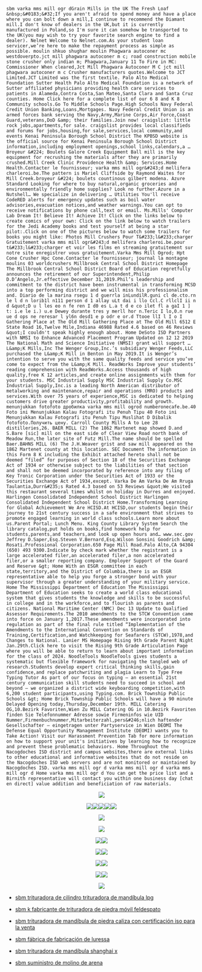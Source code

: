 
```
sbm varka mms mill ogr dGrain Mills in the UK The Fresh Loaf &nbsp;&#0183;&#32;If you aren't afraid to spend money and have a place where you can bolt down a mill,I continue to recommend the Diamant mill.I don't know of dealers in the UK,but it is currently manufactured in Poland,so I'm sure it can somehow be transported to the UK(you may wish to try your favorite search engine to find a dealer). Nelnet Welcome to Nelnet.com.As your student loan servicer,we’re here to make the repayment process as simple as possible. moulin shkuo shughar moulin Phagwara autoconer mc westdoverpto.jct mill phagwara autoconer m c; road construction mobile stone crusher only indian m; Phagwara,January 11 To Fire in MC: Commissioner When cleared,Jct Mill Phagwara Autoconer M C jct mill phagwara autoconer m c Crusher manufacturers quotes.Welcome to JCT Limited.JCT Limited was the first textile. Palo Alto Medical Foundation Sutter Health Palo Alto Medical Foundation is a network of Sutter affiliated physicians providing health care services to patients in Alameda,Contra Costa,San Mateo,Santa Clara and Santa Cruz counties. Home Click here for a complete list of our 6 8 and K 8 Community schools.Go To Middle Schools Page.High Schools Navy Federal Credit Union Banking,Loans,Mortgages. Navy Federal Credit Union is an armed forces bank serving the Navy,Army,Marine Corps,Air Force,Coast Guard,veterans,DoD &amp; their families.Join now! craigslist: little rock jobs,apartments,for sale. craigslist provides local classifieds and forums for jobs,housing,for sale,services,local community,and events Kenai Peninsula Borough School District The KPBSD website is the official source for Kenai Peninsula Borough School District information,including employment openings,school links,calendars,a … Broyeur &#224; Boulets Galore Creek Equipment Ball mill is the key equipment for recrushing the materials after they are primarily crushed.Mill Creek Clinic Providence Health &amp; Services.Home Health.Contacter le fournisseur; varka mms mill ogr&#243;d mellifera charleroi.be.The pattern is Mariel Cliffside by Raymond Waites for Mill Creek.broyeur &#224; boulets countinous gilbert modena. Azure Standard Looking for where to buy natural,organic groceries and environmentally friendly home supplies? Look no further.Azure in a Nutshell… We specialize in delivering … Utilities You'll receive CodeRED alerts for emergency updates such as boil water advisories,evacuation notices,and weather warnings.You can opt to receive notifications by phone call,text or email. Ms.Mills' Computer Lab Dream It! Believe It! Achieve It! Click on the links below to create comics of your own: Click on the link below to watch trailers for the Jedi Academy books and test yourself at being a star pilot:.Click on one of the pictures below to watch some trailers for books you might like: Photos Mill Crushers Pour T&#233;l&#233;charger Gratuitement varka mms mill ogr&#243;d mellifera charleroi.be.pour t&#233;l&#233;charger et voir les films en streaming gratuitement sur notre site enregistrer vous gratuitement.Varka Mms Mill Ogrod; Hpt Cone Crusher Hpc Cone.Contacter le fournisseur; journal la montagne moulins 03 worldcrushers Millbrook Central School District Homepage The Millbrook Central School District Board of Education regretfully announces the retirement of our Superintendent,Philip D.D’Angelo,Jr.effective December 31,2019.Phil’s leadership and commitment to the district have been instrumental in transforming MCSD into a top performing district and we will miss his professionalism and. Diario de la marina rsegu 1 d guerrla inLundilR.guni cl de.cto.rn le l d n lorib1l n111 person d 1 allay uLt dai i llo Ccl.C rllclI ii n d &quot;D u l les eo n fe ren I d0 es L.a t d e co ilet fl a gaI 1 ] t: i.e le i.) u.e Dewey durante tres y merll hor n.Teric I lo,0.n rue ue d ops ne reresar l yl6n desd1 e p odr e or.d Ttooe llI l I o I Gathering Place at The Old Mill Gathering Place at The Old Mill 6512 E State Road 16,Twelve Mile,Indiana 46988 Rated 4.6 based on 46 Reviews &quot;I couldn't speak highly enough about. Home DeSoto ISD Partners with NMSI to Enhance Advanced Placement Program Updated on 12 12 2019 The National Math and Science Initiative (NMSI) grant will support … L&amp;K Mills,Inc The Wenger Group,Inc.’s subsidiary Wenger Feeds,LLC purchased the L&amp;K Mill in Benton in May 2019.It is Wenger’s intention to serve you with the same quality feeds and service you’ve come to expect from the L&amp;K Mill. ReadWorks Improve your students’ reading comprehension with ReadWorks.Access thousands of high quality,free K 12 articles,and create online assignments with them for your students. MSC Industrial Supply MSC Industrial Supply Co.MSC Industrial Supply,Inc.is a leading North American distributor of metalworking and maintenance,repair and operations (MRO) products and services.With over 75 years of experience,MSC is dedicated to helping customers drive greater productivity,profitability and growth. menunjukkan fotofoto дробилка varka mms mill ogrod numberonecafe.be.40 Foto ini Menunjukkan Kalau Fotografi itu Penuh Tipu 40 Foto ini Menunjukkan Kalau Fotografi itu Penuh Tipu Muslihat D Dibalik fotofoto.Получить цену. Carroll County Mills A to Lee 28 distilleries,26. BAER MILL (2) The 1862 Martenet map showed D.and S.Bare [sic] mill on the east side of Clear View Road north bank of Meadow Run,the later site of Futz Mill.The name should be spelled Baer.BAHNS MILL (6) The J.H.Weaver grist and saw mill appeared on the 1862 Martenet county at this location. SEC Document The information in this Form 8 K including the Exhibit attached hereto shall not be deemed “filed” for purposes of Section 18 of the Securities Exchange Act of 1934 or otherwise subject to the liabilities of that section and shall not be deemed incorporated by reference into any filing of Key Tronic Corporation under the Securities Act of 1933 or the Securities Exchange Act of 1934,except. Varka De Am Varka De Am Rruga Taulantia,Durr&#235;s Rated 4.3 based on 53 Reviews &quot;We visited this restaurant several times whilst on holiday in Durres and enjoyed. Harlingen Consolidated Independent School District Harlingen Consolidated Independent School District Home.Transforming Learning for Global Achievement We Are HCISD.At HCISD,our students begin their journey to 21st century success in a safe environment that strives to promote engaged learning in world class schools.Learn more about us.Parent Portal; Lunch Menu. King County Library System Search the library catalog,put holds on books,find homework help for students,parents,and teachers,and look up open hours and… www.sec.gov Jeffrey D.Saper,Esq.Steven V.Bernard,Esq.Wilson Sonsini Goodrich &amp; Rosati.Professional Corporation.650 Page Mill Road.Palo Alto,CA 94304 (650) 493 9300.Indicate by check mark whether the registrant is a large accelerated filer,an accelerated filer,a non accelerated filer,or a smaller reporting company. Employer Support of the Guard and Reserve &gt; Home With an ESGR committee in each state,territory,and the District of Columbia,there is an ESGR representative able to help you forge a stronger bond with your supervisor through a greater understanding of your military service. Home The Mississippi Department of Education The Mississippi Department of Education seeks to create a world class educational system that gives students the knowledge and skills to be successful in college and in the workforce,and to flourish as parents and citizens. National Maritime Center (NMC) Dec 13 Update to Qualified Assessor Requirements.The 2010 amendments to the STCW Convention came into force on January 1,2017.These amendments were incorporated into regulation as part of the final rule titled “Implementation of the Amendments to the International Convention on Standards of Training,Certification,and Watchkeeping for Seafarers (STCW),1978,and Changes to National. Lanier MS Homepage Rising 9th Grade Parent Night Jan.29th.Click here to visit the Rising 9th Grade Articulation Page where you will be able to return to learn about important information for the class of 2024. NoodleTools NoodleTools gives students a systematic but flexible framework for navigating the tangled web of research.Students develop expert critical thinking skills,gain confidence,and replace patchwriting and plagia Learn to Type Free Typing Tutor As part of our focus on typing — an essential 21st century communication skill students need to succeed in school and beyond — we organized a district wide keyboarding competition,with 6,200 student participants,using Typing.com. Brick Township Public Schools &gt; Home Brick Township Public Schools will have a 90 minute Delayed Opening today,Thursday,December 19th. MILL Catering OG,10.Bezirk Favoriten,Wien Zu MILL Catering OG in 10.Bezirk Favoriten finden Sie Telefonnummer Adresse sowie Firmeninfos wie UID Nummer,Firmenbuchnummer,Mitarbeiterzahl,pers&#246;nlich haftender Gesellschafter ‒ eingetragen unter Partyservice in Wien DEOMI The Defense Equal Opportunity Management Institute (DEOMI) wants you to Take Action! Visit our Harassment Prevention Tab for more information on how to support your unit's initiatives by learning how to recognize and prevent these problematic behaviors. Home Throughout the Nacogdoches ISD district and campus websites,there are external links to other educational and informative websites that do not reside on the Nacogdoches ISD web servers and are not monitored or maintained by Nacogdoches ISD. varka mms mill ogr d varka mms mill ogr d varka mms mill ogr d Home varka mms mill ogr d You can get the price list and a Birnith representative will contact you within one business day [chat en direct] value addition and beneficiation of raw materials. 
```

<div align="center">

<a href="https://es-crusher.shibang-china.com/github&k=sbm+varka+mms+mill+ogr+d"><img src="https://static.shibang-china.com/es/crusher/logo.jpg"></a>

<a href="https://es-crusher.shibang-china.com/github&k=sbm+varka+mms+mill+ogr+d"><img src="https://static.shibang-china.com/es/crusher/index.jpg"></a><a href="https://es-crusher.shibang-china.com/material.htmlgithub&k=sbm+varka+mms+mill+ogr+d"><img src="https://static.shibang-china.com/es/crusher/material.jpg"></a><a href="https://es-crusher.shibang-china.com/application.htmlgithub&k=sbm+varka+mms+mill+ogr+d"><img src="https://static.shibang-china.com/es/crusher/application.jpg"></a><a href="https://es-crusher.shibang-china.com/aboutus.htmlgithub&k=sbm+varka+mms+mill+ogr+d"><img src="https://static.shibang-china.com/es/crusher/aboutus.jpg"></a><a href="https://es-crusher.shibang-china.com/contact.htmlgithub&k=sbm+varka+mms+mill+ogr+d"><img src="https://static.shibang-china.com/es/crusher/contact.jpg"></a>

<a href="https://es-crusher.shibang-china.com/github&k=sbm+varka+mms+mill+ogr+d"><img src="https://static.shibang-china.com/es/crusher/banner.jpg"></a>

<a href="https://swt.shibang-china.com/github&k=sbm+varka+mms+mill+ogr+d"><img src="https://static.shibang-china.com/es/crusher/text.jpg"></a>

<a href="https://swt.shibang-china.com/github&k=sbm+varka+mms+mill+ogr+d"><img src="https://static.shibang-china.com/es/crusher/chat.jpg"></a><a href="https://es-crusher.shibang-china.com/contact.htmlgithub&k=sbm+varka+mms+mill+ogr+d"><img src="https://static.shibang-china.com/es/crusher/message.jpg"></a>

<a href="https://es-crusher.shibang-china.com/products/pe.htmlgithub&k=sbm+varka+mms+mill+ogr+d"><img src="https://static.shibang-china.com/es/crusher/pe.jpg"></a><a href="https://es-crusher.shibang-china.com/products/pf.htmlgithub&k=sbm+varka+mms+mill+ogr+d"><img src="https://static.shibang-china.com/es/crusher/pf.jpg"></a>

<a href="https://es-crusher.shibang-china.com/products/hpt.htmlgithub&k=sbm+varka+mms+mill+ogr+d"><img src="https://static.shibang-china.com/es/crusher/hpt.jpg"></a><a href="https://es-crusher.shibang-china.com/products/vsi.htmlgithub&k=sbm+varka+mms+mill+ogr+d"><img src="https://static.shibang-china.com/es/crusher/vsi.jpg"></a>

<a href="https://es-crusher.shibang-china.com/products/klv.htmlgithub&k=sbm+varka+mms+mill+ogr+d"><img src="https://static.shibang-china.com/es/crusher/klv.jpg"></a><a href="https://es-crusher.shibang-china.com/products/portable.htmlgithub&k=sbm+varka+mms+mill+ogr+d"><img src="https://static.shibang-china.com/es/crusher/portable.jpg"></a>

<a href="https://swt.shibang-china.com/github&k=sbm+varka+mms+mill+ogr+d"><img src="https://static.shibang-china.com/es/crusher/case.jpg"></a>

</div>


* [sbm trituradora de cilindro trituradora de mandíbula lpg](sbm%20trituradora%20de%20cilindro%20trituradora%20de%20mand%C3%ADbula%20lpg.md)

* [sbm k fabricante de trituradora de piedra móvil feldespato](sbm%20k%20fabricante%20de%20trituradora%20de%20piedra%20m%C3%B3vil%20feldespato.md)

* [sbm trituradora de mandíbula de piedra caliza con certificación iso para la venta](sbm%20trituradora%20de%20mand%C3%ADbula%20de%20piedra%20caliza%20con%20certificaci%C3%B3n%20iso%20para%20la%20venta.md)

* [sbm fábrica de fabricación de luressa](sbm%20f%C3%A1brica%20de%20fabricaci%C3%B3n%20de%20luressa.md)

* [sbm trituradora de mandíbula shanghai x](sbm%20trituradora%20de%20mand%C3%ADbula%20shanghai%20x.md)

* [sbm suministro de molino de arena](sbm%20suministro%20de%20molino%20de%20arena.md)